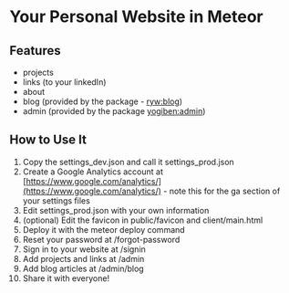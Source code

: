 # Your Personal Website in Meteor

## Features
- projects
- links (to your linkedIn)
- about
- blog (provided by the package - [ryw:blog](https://atmospherejs.com/ryw/blog))
- admin (provided by the package  [yogiben:admin](https://atmospherejs.com/yogiben/admin))

## How to Use It

1. Copy the settings_dev.json and call it settings_prod.json
1. Create a Google Analytics account at [https://www.google.com/analytics/](https://www.google.com/analytics/) - note this for the ga section of your settings files
1. Edit settings_prod.json with your own information
1. (optional) Edit the favicon in public/favicon and client/main.html
1. Deploy it with the meteor deploy command
1. Reset your password at /forgot-password
1. Sign in to your website at /signin
1. Add projects and links at /admin
1. Add blog articles at /admin/blog
1. Share it with everyone!
